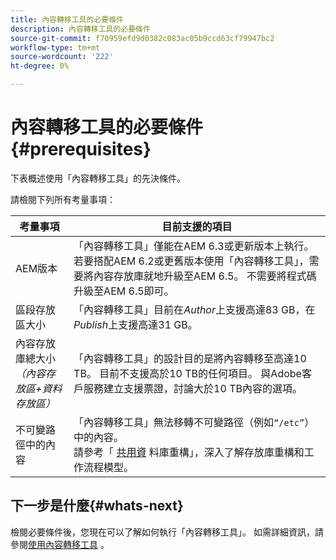 ```yaml
---
title: 內容轉移工具的必要條件
description: 內容轉移工具的必要條件
source-git-commit: f70959efd9d0382c083ac05b9ccd63cf79947bc2
workflow-type: tm+mt
source-wordcount: '222'
ht-degree: 0%

---
```


# 內容轉移工具的必要條件 {#prerequisites}

下表概述使用「內容轉移工具」的先決條件。

請檢閱下列所有考量事項：

| 考量事項 | 目前支援的項目 |
|--- |--- |
| AEM版本 | 「內容轉移工具」僅能在AEM 6.3或更新版本上執行。 若要搭配AEM 6.2或更舊版本使用「內容轉移工具」，需要將內容存放庫就地升級至AEM 6.5。 不需要將程式碼升級至AEM 6.5即可。 |
| 區段存放區大小 | 「內容轉移工具」目前在&#x200B;*Author*&#x200B;上支援高達83 GB，在&#x200B;*Publish*&#x200B;上支援高達31 GB。 |
| 內容存放庫總大小&#x200B;<br>*（內容存放區+資料存放區）* | 「內容轉移工具」的設計目的是將內容轉移至高達10 TB。 目前不支援高於10 TB的任何項目。 與Adobe客戶服務建立支援票證，討論大於10 TB內容的選項。 |
| 不可變路徑中的內容 | 「內容轉移工具」無法移轉不可變路徑（例如`“/etc”`）中的內容。 <br>請參考「 [共用資](https://experienceleague.adobe.com/docs/experience-manager-64/deploying/restructuring/all-repository-restructuring-in-aem-6-4.html?lang=en#restructuring) 料庫重構」，深入了解存放庫重構和工作流程模型。 |

## 下一步是什麼{#whats-next}

檢閱必要條件後，您現在可以了解如何執行「內容轉移工具」。 如需詳細資訊，請參閱[使用內容轉移工具](/help/move-to-cloud-service/content-transfer-tool/using-content-transfer-tool.md) 。
